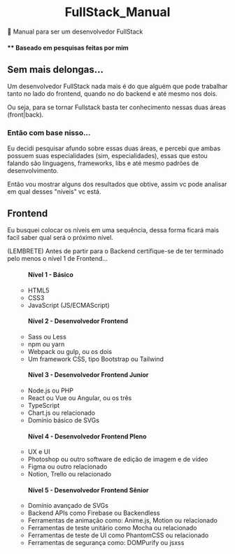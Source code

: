 <h1 align="center">FullStack_Manual</h1>
<p>📖 Manual para ser um desenvolvedor FullStack</p>

<h4>** Baseado em pesquisas feitas por mim</h2>

<h2>Sem mais delongas...</h2>
<p>Um desenvolvedor FullStack nada mais é do que alguém que pode trabalhar tanto no lado do frontend, quando no do backend e até mesmo nos dois.</p>
<p>Ou seja, para se tornar Fullstack basta ter conhecimento nessas duas áreas (front|back).</p>

<h3>Então com base nisso...</h3>
<p>Eu decidi pesquisar afundo sobre essas duas áreas, e percebi que ambas possuem suas especialidades (sim, especialidades), essas que estou falando são linguagens, frameworks, libs e até mesmo padrões de desenvolvimento.</p>
<p>Então vou mostrar alguns dos resultados que obtive, assim vc pode analisar em qual desses "níveis" vc está.</p>

<h2>Frontend</h2>
<p>Eu busquei colocar os níveis em uma sequência, dessa forma ficará mais facil saber qual será o próximo nível.</p>
<p>(LEMBRETE) Antes de partir para o Backend certifique-se de ter terminado pelo menos o nível 1 de Frontend...</p>
<ul>
  <ul>
    <h4>Nível 1 - Básico</h4>
    <li>HTML5</li>
    <li>CSS3</li>
    <li>JavaScript (JS/ECMAScript)</li>
  </ul>
  <ul>
    <h4>Nível 2 - Desenvolvedor Frontend</h4>
    <li>Sass ou Less</li>
    <li>npm ou yarn</li>
    <li>Webpack ou gulp, ou os dois</li>
    <li>Um framework CSS, tipo Bootstrap ou Tailwind</li>
  </ul>
  <ul>
    <h4>Nível 3 - Desenvolvedor Frontend Junior</h4>
    <li>Node.js ou PHP</li>
    <li>React ou Vue ou Angular, ou os três</li>
    <li>TypeScript</li>
    <li>Chart.js ou relacionado</li>
    <li>Domínio básico de SVGs</li>
  </ul>
  <ul>
    <h4>Nível 4 - Desenvolvedor Frontend Pleno</h4>
    <li>UX e UI</li>
    <li>Photoshop ou outro software de edição de imagem e de vídeo</li>
    <li>Figma ou outro relacionado</li>
    <li>Notion, Trello ou relacionado</li>
  </ul>
  <ul>
    <h4>Nível 5 - Desenvolvedor Frontend Sênior</h4>
    <li>Domínio avançado de SVGs</li>
    <li>Backend APIs como Firebase ou Backendless</li>
    <li>Ferramentas de animação como: Anime.js, Motion ou relacionado</li>
    <li>Ferramentas de teste unitário como Mocha ou relacionado</li>
    <li>Ferramentas de teste de UI como PhantomCSS ou relacionado</li>
    <li>Ferramentas de segurança como: DOMPurify ou jsxss</li>
  </ul>
</ul>
